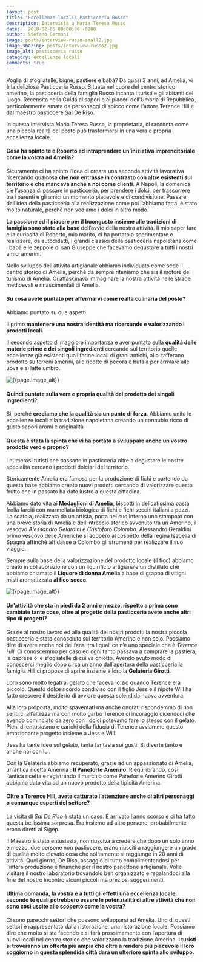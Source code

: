 ```yaml
---
layout: post
title: "Eccellenze locali: Pasticceria Russo"
description: Intervista a Maria Teresa Russo
date:   2018-02-06 00:00:00 +0200
author: Stefano Germani
image: posts/interview-russo-small2.jpg
image_sharing: posts/interview-russo2.jpg
image_alt: pasticceria russo
category: eccellenze locali
comments: true
---
```



Voglia di sfogliatelle, bignè, pastiere e babà? Da quasi 3 anni, ad Amelia, vi è la deliziosa Pasticceria Russo. Situata nel cuore del centro storico amerino, la pasticceria della famiglia Russo incanta i turisti e gli abitanti del luogo. Recensita nella Guida ai sapori e ai piaceri dell’Umbria di Repubblica, particolarmente amata da personaggi di spicco come l’attore Terence Hill e dal maestro pasticcere Sal De Riso. 

In questa intervista Maria Teresa Russo, la proprietaria, ci racconta come una piccola realtà del posto può trasformarsi in una vera e propria eccellenza locale. 


#### Cosa ha spinto te e Roberto ad intraprendere un’iniziativa imprenditoriale come la vostra ad Amelia? 

Sicuramente ci ha spinto l’idea di creare una seconda attività lavorativa ricercando qualcosa **che non entrasse in contrasto con altre esistenti sul territorio e che mancava anche a noi come clienti**. A Napoli, la domenica c’è l’usanza di passare in pasticceria, per prendere i dolci,  per trascorrere tra i parenti e gli amici un momento piacevole e di condivisione. Passare dall’idea della pasticceria alla realizzazione come poi l’abbiamo fatta, è stato molto naturale, perché non vediamo i dolci in altro modo.

**La passione ed il piacere per il buongusto insieme alle tradizioni di famiglia sono state alla base** dell’avvio della nostra attività. Il mio saper fare e la curiosità di Roberto, mio marito, ci ha portato a sperimentare e realizzare, da autodidatti, i grandi classici della pasticceria napoletana come i babà e le zeppole di san Giuseppe che facevamo degustare a tutti i nostri amici amerini.  

Nello sviluppo dell’attività artigianale abbiamo individuato come sede il centro storico di Amelia, perchè da sempre riteniamo che sia il motore del turismo di Amelia.  Ci affascinava immaginare la nostra attività nelle strade medioevali e rinascimentali di Amelia.


#### Su cosa avete puntato per affermarvi come realtà culinaria del posto? 

Abbiamo puntato su due aspetti. 

Il primo **mantenere una nostra identità ma ricercando e valorizzando i prodotti locali**. 

Il secondo aspetto di maggiore importanza è aver puntato sulla **qualità delle materie prime e dei singoli ingredienti** cercando sul territorio quelle eccellenze già esistenti quali farine locali di grani antichi, allo zafferano prodotto su terreni amerini, alle ricotte di pecora e bufala per arrivare alle uova e al latte umbro. 

<img alt="{{page.image_alt}}" src="{{site.baseurl}}/assets/img/posts/interview-russo-pasticcini.jpg" class=" img-fluid post-image" />


#### Quindi puntate sulla vera e propria qualità del prodotto dei singoli ingredienti?

Si, perché **crediamo che la qualità sia un punto di forza**. Abbiamo unito le eccellenze locali alla tradizione napoletana creando un connubio ricco di gusto sapori aromi e originalità 

#### Questa è stata la spinta che vi ha portato a sviluppare anche un vostro prodotto vero e proprio? 

I numerosi turisti che passano in pasticceria oltre a degustare le nostre specialità cercano i prodotti dolciari del territorio. 

Storicamente Amelia era famosa per la produzione di fichi e partendo da questa base abbiamo creato nuovi prodotti cercando di valorizzare questo frutto che in passato ha dato lustro a questa cittadina. 

Abbiamo dato vita ai **Medaglioni di Amelia**, biscotti in delicatissima pasta frolla farciti con marmellata biologica di fichi e fichi secchi italiani a pezzi. La scatola, realizzata da un artista, porta nel suo interno uno stampato con una breve storia di Amelia e dell’intreccio storico avvenuto tra un Amerino, il vescovo _Alessandro Gelardini_ e _Cristoforo Colombo_. Alessandro Geraldini primo vescovo delle Americhe si adoperò al cospetto della regina Isabella di Spagna affinché affidasse a Colombo gli strumenti per realizzare il suo viaggio.  

Sempre sulla base della valorizzazione del prodotto locale (il fico) abbiamo creato in collaborazione con un liquirificio artigianale un distillato che abbiamo chiamato il **Liquore di donna Amelia** a base di grappa di vitigni misti aromatizzata **al fico secco**.  

<img alt="{{page.image_alt}}" src="{{site.baseurl}}/assets/img/posts/interview-russo-medaglioni.jpg" class=" img-fluid post-image" />


#### Un’attività che sta in piedi da 2 anni e mezzo, rispetto a prima sono cambiate tante cose, oltre al progetto della pasticceria avete anche altri tipo di progetti?

Grazie al nostro lavoro ed alla qualità dei nostri prodotti la nostra piccola pasticceria e stata conosciuta sul territorio Amerino e non solo. Possiamo dire di avere anche noi dei fans, tra i quali ce n’è uno speciale che è _Terence Hill_. Ci conoscemmo per caso ed ogni tanto passava a comprare la pastiera, la caprese o le sfogliatelle di cui va ghiotto. Avendo avuto modo di conoscerci meglio dopo circa un anno dall’apertura della pasticceria la famiglia Hill ci propose di aprire insieme a loro la **Gelateria Girotti**.  

Loro sono molto legati al gelato che faceva lo zio quando Terence era piccolo. Questo dolce ricordo condiviso con il figlio Jess e il nipote Will ha fatto crescere il desiderio di avviare questa splendida nuova avventura.  

Alla loro proposta, molto spaventati ma anche onorati rispondemmo di non sentirci all’altezza ma con molto garbo Terence ci incoraggiò dicendoci che avendo cominciato da zero con i dolci potevamo fare lo stesso con il gelato.  Pieni di entusiasmo e carichi della fiducia di Terence avviammo questo emozionante progetto insieme a Jess e Will. 

Jess ha tante idee sul gelato, tanta fantasia sui gusti. Si diverte tanto e anche noi con lui. 

Con la Gelateria abbiamo recuperato, grazie ad un appassionato di Amelia, un’antica ricetta Amerina : **Il Paneforte Amerino**. Riequilibrando, così l’antica  ricetta e registrando il marchio come Paneforte Amerino Girotti abbiamo dato vita ad un nuovo prodotto della tipicità Amerina.


#### Oltre a Terence Hill, avete catturato l’attenzione anche di altri personaggi o comunque esperti del settore?

La visita di _Sal De Riso_ è stata un caso. È arrivato l’anno scorso e ci ha fatto questa bellissima sorpresa. Era insieme ad altre persone, probabilmente erano diretti al Sigep. 

Il Maestro è stato entusiasta, non riusciva a credere che dopo un solo anno e mezzo, due persone non pasticcere, erano riusciti a raggiungere un grado di qualità molto elevato cosa che solitamente si raggiunge in 20 anni di attività. Quel giorno, De Riso, assaggiò di tutto complimentandosi per l’intera produzione e finanche per il nostro panettone artigianale. Volle visitare il nostro laboratorio trovandolo ben organizzato e regalandoci alla fine del nostro incontro alcuni piccoli ma preziosi suggerimenti.


#### Ultima domanda, la vostra è a tutti gli effetti una eccellenza locale, secondo te quali potrebbero essere le potenzialità di altre attività che non sono così uscite allo scoperto come la vostra?

Ci sono parecchi settori che possono svilupparsi ad Amelia. Uno di questi settori è rappresentato dalla ristorazione, una ristorazione locale. Possiamo dire che molto si sta facendo e si farà prossimamente con l’apertura di nuovi locali nel centro storico che valorizzano la tradizione Amerina. **I turisti si troveranno un offerta più ampia che oltre a rendere più piacevole il loro soggiorno in questa splendida città darà un ulteriore spinta allo sviluppo.**


